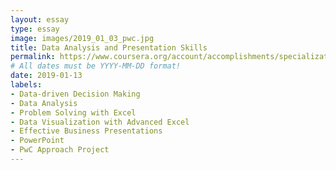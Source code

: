 ```yaml
---
layout: essay
type: essay
image: images/2019_01_03_pwc.jpg 
title: Data Analysis and Presentation Skills
permalink: https://www.coursera.org/account/accomplishments/specialization/certificate/G6FJDGRBXDBZ
# All dates must be YYYY-MM-DD format!
date: 2019-01-13
labels:
- Data-driven Decision Making
- Data Analysis
- Problem Solving with Excel
- Data Visualization with Advanced Excel 
- Effective Business Presentations 
- PowerPoint 
- PwC Approach Project
---
```


